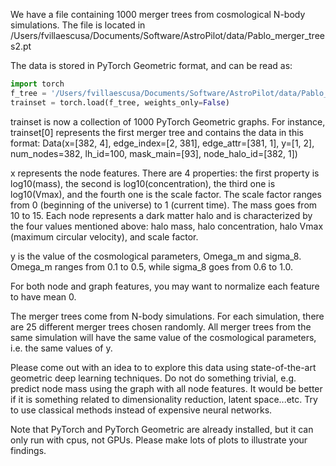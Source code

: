 We have a file containing 1000 merger trees from cosmological N-body simulations. The file is located in /Users/fvillaescusa/Documents/Software/AstroPilot/data/Pablo_merger_trees2.pt

The data is stored in PyTorch Geometric format, and can be read as:

```python
import torch
f_tree = '/Users/fvillaescusa/Documents/Software/AstroPilot/data/Pablo_merger_trees2.pt'
trainset = torch.load(f_tree, weights_only=False)
```

trainset is now a collection of 1000 PyTorch Geometric graphs. For instance, trainset[0] represents the first merger tree and contains the data in this format:
Data(x=[382, 4], edge_index=[2, 381], edge_attr=[381, 1], y=[1, 2], num_nodes=382, lh_id=100, mask_main=[93], node_halo_id=[382, 1])

x represents the node features. There are 4 properties: the first property is log10(mass), the second is log10(concentration), the third one is log10(Vmax), and the fourth one is the scale factor. The scale factor ranges from 0 (beginning of the universe) to 1 (current time). The mass goes from 10 to 15. Each node represents a dark matter halo and is characterized by the four values mentioned above: halo mass, halo concentration, halo Vmax (maximum circular velocity), and scale factor.

y is the value of the cosmological parameters, Omega_m and sigma_8. Omega_m ranges from 0.1 to 0.5, while sigma_8 goes from 0.6 to 1.0.

For both node and graph features, you may want to normalize each feature to have mean 0. 

The merger trees come from N-body simulations. For each simulation, there are 25 different merger trees chosen randomly. All merger trees from the same simulation will have the same value of the cosmological parameters, i.e. the same values of y.

Please come out with an idea to to explore this data using state-of-the-art geometric deep learning techniques. Do not do something trivial, e.g. predict node mass using the graph with all node features. It would be better if it is something related to dimensionality reduction, latent space...etc. Try to use classical methods instead of expensive neural networks.

Note that PyTorch and PyTorch Geometric are already installed, but it can only run with cpus, not GPUs. Please make lots of plots to illustrate your findings.